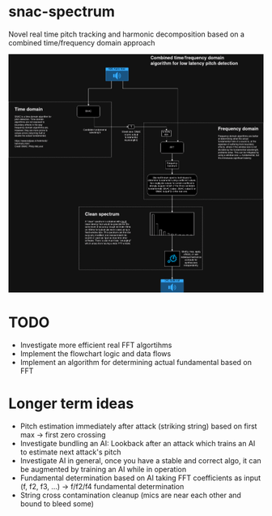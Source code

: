 # snac-spectrum
Novel real time pitch tracking and harmonic decomposition based on a combined time/frequency domain approach

![Overview of system](/docs/snac-spectrum-overview.png)

# TODO
* Investigate more efficient real FFT algortihms
* Implement the flowchart logic and data flows
* Implement an algorithm for determining actual fundamental based on FFT

# Longer term ideas
* Pitch estimation immediately after attack (striking string) based on first max -> first zero crossing
* Investigate bundling an AI: Lookback after an attack which trains an AI to estimate next attack's pitch
* Investigate AI in general, once you have a stable and correct algo, it can be augmented by training an AI while in operation
* Fundamental determination based on AI taking FFT coefficients as input (f, f2, f3, ...) -> f/f2/f4 fundamental determination
* String cross contamination cleanup (mics are near each other and bound to bleed some)
